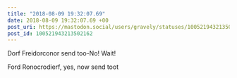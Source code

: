 ```yaml
---
title: "2018-08-09 19:32:07.69"
date: 2018-08-09 19:32:07.69 +00
post_uri: https://mastodon.social/users/gravely/statuses/100521943213502162
post_id: 100521943213502162
---
```

Dorf Freidorconor send too-No! Wait!

Ford Ronocrodierf, yes, now send toot



